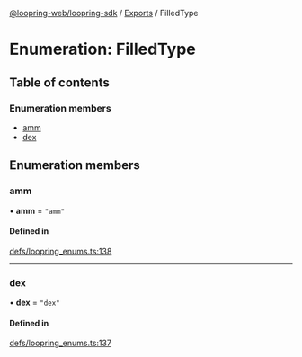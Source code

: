 [@loopring-web/loopring-sdk](../README.md) / [Exports](../modules.md) / FilledType

# Enumeration: FilledType

## Table of contents

### Enumeration members

- [amm](FilledType.md#amm)
- [dex](FilledType.md#dex)

## Enumeration members

### amm

• **amm** = `"amm"`

#### Defined in

[defs/loopring_enums.ts:138](https://github.com/Loopring/loopring_sdk/blob/a4b843d/src/defs/loopring_enums.ts#L138)

___

### dex

• **dex** = `"dex"`

#### Defined in

[defs/loopring_enums.ts:137](https://github.com/Loopring/loopring_sdk/blob/a4b843d/src/defs/loopring_enums.ts#L137)
